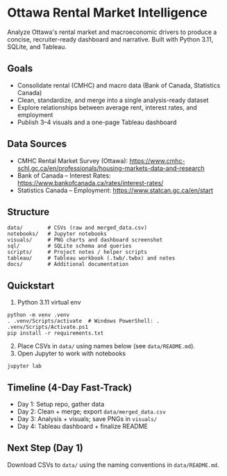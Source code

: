 # Ottawa Rental Market Intelligence

Analyze Ottawa's rental market and macroeconomic drivers to produce a concise, recruiter-ready dashboard and narrative. Built with Python 3.11, SQLite, and Tableau.

## Goals
- Consolidate rental (CMHC) and macro data (Bank of Canada, Statistics Canada)
- Clean, standardize, and merge into a single analysis-ready dataset
- Explore relationships between average rent, interest rates, and employment
- Publish 3–4 visuals and a one-page Tableau dashboard

## Data Sources
- CMHC Rental Market Survey (Ottawa): https://www.cmhc-schl.gc.ca/en/professionals/housing-markets-data-and-research
- Bank of Canada – Interest Rates: https://www.bankofcanada.ca/rates/interest-rates/
- Statistics Canada – Employment: https://www.statcan.gc.ca/en/start

## Structure
```
data/        # CSVs (raw and merged_data.csv)
notebooks/   # Jupyter notebooks
visuals/     # PNG charts and dashboard screenshot
sql/         # SQLite schema and queries
scripts/     # Project notes / helper scripts
tableau/     # Tableau workbook (.twb/.twbx) and notes
docs/        # Additional documentation
```

## Quickstart
1) Python 3.11 virtual env
```
python -m venv .venv
. .venv/Scripts/activate  # Windows PowerShell: . .venv/Scripts/Activate.ps1
pip install -r requirements.txt
```
2) Place CSVs in `data/` using names below (see `data/README.md`).
3) Open Jupyter to work with notebooks
```
jupyter lab
```

## Timeline (4-Day Fast-Track)
- Day 1: Setup repo, gather data
- Day 2: Clean + merge; export `data/merged_data.csv`
- Day 3: Analysis + visuals; save PNGs in `visuals/`
- Day 4: Tableau dashboard + finalize README

## Next Step (Day 1)
Download CSVs to `data/` using the naming conventions in `data/README.md`.

